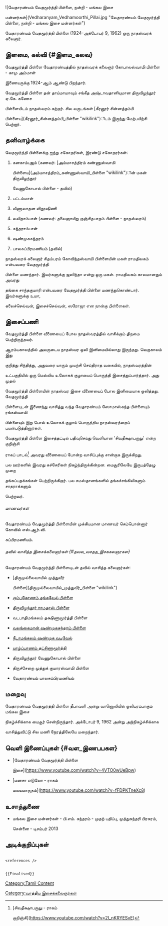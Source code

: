![வேதாரண்யம் வேதமூர்த்தி பிள்ளை, நன்றி - மங்கல இசை
மன்னர்கள்](Vedharanyam_Vedhamoorthi_Pillai.jpg "வேதாரண்யம் வேதமூர்த்தி பிள்ளை, நன்றி - மங்கல இசை மன்னர்கள்")
வேதாரண்யம் வேதமூர்த்தி பிள்ளை (1924-அக்டோபர் 9, 1962) ஒரு நாதஸ்வரக் கலைஞர்.

## இளமை, கல்வி {#இளம_கலவ}

வேதமூர்த்தி பிள்ளை வேதாரண்யத்தில் நாதஸ்வரக் கலைஞர் கோபாலஸ்வாமி பிள்ளை - காமு அம்மாள்
இணையருக்கு 1924-ஆம் ஆண்டு பிறந்தார்.

வேதமூர்த்தி பிள்ளை தன் தாய்மாமாவும் சங்கீத அஷ்டாவதானியுமான திருவிழந்தூர் ஏ.கே. கணேச
பிள்ளையிடம் நாதஸ்வரம் கற்றார். சில வருடங்கள் [கீரனூர் சின்னத்தம்பி
பிள்ளைய](கீரனூர்_சின்னத்தம்பி_பிள்ளை "wikilink")ிடம் இருந்து மேற்பயிற்சி பெற்றார்.

## தனிவாழ்க்கை

வேதமூர்த்தி பிள்ளைக்கு ஐந்து சகோதரிகள், இரண்டு சகோதரர்கள்:

1.  கனகாம்புஜம் (கணவர்: [அம்மாசத்திரம் கண்ணுஸ்வாமி
    பிள்ளைய](அம்மாசத்திரம்_கண்ணுஸ்வாமி_பிள்ளை "wikilink")ின் மகன் திருவிழந்தூர்
    வேணுகோபால் பிள்ளை - தவில்)
2.  பட்டம்மாள்
3.  வீணாவாதன விதூஷிணி
4.  லலிதாம்பாள் (கணவர்: தலைஞாயிறு குஞ்சிதபாதம் பிள்ளை - நாதஸ்வரம்)
5.  சுந்தராம்பாள்
6.  ஷண்முகசுந்தரம்
7.  பாலசுப்பிரமணியம் (தவில்)

நாதஸ்வரக் கலைஞர் சிதம்பரம் கோவிந்தஸ்வாமி பிள்ளையின் மகள் ராமதிலகம் என்பவரை வேதமூர்த்தி
பிள்ளை மணந்தார். இவர்களுக்கு ஜஸிந்தா என்று ஒரு மகள். ராமதிலகம் காலமானதும் அவரது
தங்கை சாந்தகுமாரி என்பவரை வேதமூர்த்தி பிள்ளை மணந்துகொண்டார். இவர்களுக்கு உமா,
கலைச்செல்வன், இசைச்செல்வன், ஸரோஜா என நான்கு பிள்ளைகள்.

## இசைப்பணி

வேதமூர்த்தி பிள்ளை வீணையைப் போல நாதஸ்வரத்தில் வாசிக்கும் திறமை பெற்றிருந்தவர்.
ஆரம்பகாலத்தில் அவருடைய நாதஸ்வர ஒலி இனிமையில்லாது இருந்தது. வெகுகாலம் இது
குறித்து சிந்தித்து, அதுவரை யாரும் முயற்சி செய்திராத வகையில், நாதஸ்வரத்தின்
உட்பகுதியில் ஒரு மெல்லிய உலோகக் குழாயைப் பொருத்தி இசைத்துப்பார்த்தார். அது முதல்
வேதமூர்த்தி பிள்ளையின் நாதஸ்வர இசை வீணையைப் போல இனிமையாக ஒலித்தது. வேதமூர்த்தி
பிள்ளையுடன் இணைந்து வாசித்து வந்த வேதாரண்யம் ஸோமாஸ்கந்த பிள்ளையும் ரங்கஸ்வாமி
பிள்ளையும் இது போல் உலோகக் குழாய் பொருத்திய நாதஸ்வரத்தைப் பயன்படுத்தினார்கள்.

வேதமூர்த்தி பிள்ளை இசைத்தட்டில் பதிவுசெய்து வெளியான 'சிவதீக்ஷாபருலு' என்ற குறிஞ்சி
ராகப் பாடல்[^1] அவரது வீணையைப் போன்ற வாசிப்புக்கு சான்றாக இருக்கிறது.

பல ஊர்களில் இவரது கச்சேரிகள் நிகழ்ந்திருக்கின்றன. மைசூரிலேயே இருபத்தேழு முறை
தங்கப்பதக்கங்கள் பெற்றிருக்கிறார். பல சமஸ்தானங்களில் தங்கச்சங்கிலிகளும் சாதராக்களும்
பெற்றவர்.

###### மாணவர்கள்

வேதாரண்யம் வேதமூர்த்தி பிள்ளையின் முக்கியமான மாணவர் செம்பொன்னார் கோவில் எஸ்.ஆர்.வி.
சுப்பிரமணியம்.

###### தவில் வாசித்த இசைக்கலைஞர்கள் {#தவல_வசதத_இசககலஞரகள}

வேதாரண்யம் வேதமூர்த்தி பிள்ளையுடன் தவில் வாசித்த கலைஞர்கள்:

-   [திருமுல்லைவாயில் முத்துவீர்
    பிள்ளை](திருமுல்லைவாயில்_முத்துவீர்_பிள்ளை "wikilink")
-   [கும்பகோணம் தங்கவேல் பிள்ளை](கும்பகோணம்_தங்கவேல்_பிள்ளை "wikilink")
-   [திருவிழந்தூர் ராமதாஸ் பிள்ளை](திருவிழந்தூர்_ராமதாஸ்_பிள்ளை "wikilink")
-   வடபாதிமங்கலம் தக்ஷிணாமூர்த்தி பிள்ளை
-   [வலங்கைமான் ஷண்முகசுந்தரம் பிள்ளை](வலங்கைமான்_ஷண்முகசுந்தரம்_பிள்ளை "wikilink")
-   [நீடாமங்கலம் ஷண்முக வடிவேல்](நீடாமங்கலம்_என்.டி.எம்._ஷண்முக_வடிவேல் "wikilink")
-   [யாழ்ப்பாணம் தட்சிணாமூர்த்தி](யாழ்ப்பாணம்_தட்சிணாமூர்த்தி "wikilink")
-   திருவிழந்தூர் வேணுகோபால் பிள்ளை
-   திருச்சேறை முத்துக் குமாரஸ்வாமி பிள்ளை
-   வேதாரண்யம் பாலசுப்பிரமணியம்

## மறைவு

வேதாரண்யம் வேதமூர்த்தி பிள்ளை தீபாவளி அன்று வானொலியில் ஒலிபரப்பாகும் மங்கல இசை
நிகழ்ச்சிக்காக மைசூர் சென்றிருந்தார். அக்டோபர் 9, 1962 அன்று அந்நிகழ்ச்சிக்காக
வாசித்துவிட்டு சில மணி நேரத்திலேயே மறைந்தார்.

## வெளி இணைப்புகள் {#வள_இணபபகள}

-   [வேதாரண்யம் வேதமூர்த்தி பிள்ளை
    இசை](https://www.youtube.com/watch?v=4VTO0wUeBpw)
-   [மனசா எடுலோ - ராகம்
    மலயமாருதம்](https://www.youtube.com/watch?v=fFDPKTneXc8)

## உசாத்துணை

-   மங்கல இசை மன்னர்கள் - பி.எம். சுந்தரம் - முதற் பதிப்பு, முத்துசுந்தரி பிரசுரம்,
    சென்னை - டிசம்பர் 2013

## அடிக்குறிப்புகள்

```{=html}
<references />
```
```{=mediawiki}
{{Finalised}}
```
[Category:Tamil Content](Category:Tamil_Content "wikilink")
[Category:வாத்திய இசைக்கலைஞர்கள்](Category:வாத்திய_இசைக்கலைஞர்கள் "wikilink")

[^1]: [சிவதீக்ஷாபருலு - ராகம்
    குறிஞ்சி](https://www.youtube.com/watch?v=2I_nKRYESvE)
